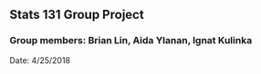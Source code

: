 ## Stats 131 Group Project 

### Group members: Brian Lin, Aida Ylanan, Ignat Kulinka

Date: 4/25/2018
